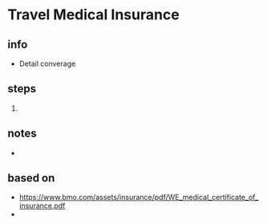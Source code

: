 # Travel Medical Insurance  

## info  
* Detail converage

## steps  
1. 

## notes  
*  

## based on  
*  https://www.bmo.com/assets/insurance/pdf/WE_medical_certificate_of_insurance.pdf
*  
